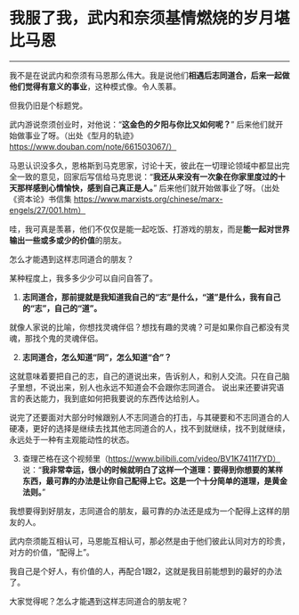 <h1>我服了我，武内和奈须基情燃烧的岁月堪比马恩</h1>
<hr>

我不是在说武内和奈须有马恩那么伟大。我是说他们**相遇后志同道合，后来一起做他们觉得有意义的事业**，这种模式像。令人羡慕。

但我仍旧是个标题党。

武内游说奈须创业时，对他说：“**这金色的夕阳与你比又如何呢？**” 后来他们就开始做事业了呀。（出处《型月的轨迹》https://www.douban.com/note/661503067/）

马恩认识没多久，恩格斯到马克思家，讨论十天，彼此在一切理论领域中都显出完全一致的意见，回家后写信给马克思说：“**我还从来没有一次象在你家里度过的十天那样感到心情愉快，感到自己真正是人。**” 后来他们就开始做事业了呀。（出处 《资本论》书信集 https://www.marxists.org/chinese/marx-engels/27/001.htm）

哇，我可真是羡慕，他们不仅仅是能一起吃饭、打游戏的朋友，而是**能一起对世界输出一些或多或少的价值**的朋友。

怎么才能遇到这样志同道合的朋友？

某种程度上，我多多少少可以自问自答了。

1. **志同道合，那前提就是我知道我自己的“志”是什么，“道”是什么，我有自己的“志”，自己的“道”。**

就像人家说的比喻，你想找灵魂伴侣？想找有趣的灵魂？可是如果你自己都没有灵魂，那找个鬼的灵魂伴侣。

2. **志同道合，怎么知道“同”，怎么知道“合”？**

这就意味着要把自己的志，自己的道说出来，告诉别人，和别人交流。只在自己脑子里想，不说出来，别人也永远不知道会不会跟你志同道合。
说出来还要讲究语言的表达能力，我到底如何把我要说的东西传达给别人。

说完了还要面对大部分时候跟别人不志同道合的打击，与其硬要和不志同道合的人硬凑，更好的选择是继续去找其他志同道合的人，找不到就继续，找不到就继续，永远处于一种有主观能动性的状态。

3. 查理芒格在这个视频里（https://www.bilibili.com/video/BV1K7411f7YD） 说：“**我非常幸运，很小的时候就明白了这样一个道理：要得到你想要的某样东西，最可靠的办法是让你自己配得上它。这是一个十分简单的道理，是黄金法则。**”

我想要得到好朋友，志同道合的朋友，最可靠的办法还是成为一个配得上这样的朋友的人。

武内奈须能互相认可，马恩能互相认可，那必然是由于他们彼此认同对方的珍贵，对方的价值，“配得上”。

我自己是个好人，有价值的人，再配合1跟2，这就是我目前能想到的最好的办法了。


大家觉得呢？怎么才能遇到这样志同道合的朋友呢？
